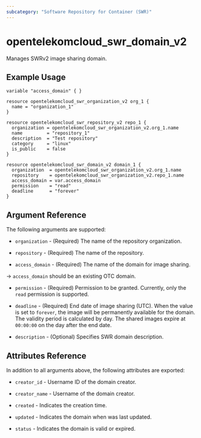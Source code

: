 ```yaml
---
subcategory: "Software Repository for Container (SWR)"
---
```


# opentelekomcloud_swr_domain_v2

Manages SWRv2 image sharing domain.

## Example Usage

```hcl
variable "access_domain" { }

resource opentelekomcloud_swr_organization_v2 org_1 {
  name = "organization_1"
}

resource opentelekomcloud_swr_repository_v2 repo_1 {
  organization = opentelekomcloud_swr_organization_v2.org_1.name
  name         = "repository_1"
  description  = "Test repository"
  category     = "linux"
  is_public    = false
}

resource opentelekomcloud_swr_domain_v2 domain_1 {
  organization  = opentelekomcloud_swr_organization_v2.org_1.name
  repository    = opentelekomcloud_swr_organization_v2.repo_1.name
  access_domain = var.access_domain
  permission    = "read"
  deadline      = "forever"
}
```

## Argument Reference

The following arguments are supported:

* `organization` - (Required) The name of the repository organization.

* `repository` - (Required) The name of the repository.

* `access_domain` - (Required) The name of the domain for image sharing.

-> `access_domain` should be an existing OTC domain.

* `permission` - (Required) Permission to be granted. Currently, only the `read` permission is supported.

* `deadline` - (Required) End date of image sharing (UTC). When the value is set to `forever`,
  the image will be permanently available for the domain. The validity period is calculated by day.
  The shared images expire at `00:00:00` on the day after the end date.

* `description` - (Optional) Specifies SWR domain description.

## Attributes Reference

In addition to all arguments above, the following attributes are exported:

* `creator_id` - Username ID of the domain creator.

* `creator_name` - Username of the domain creator.

* `created` - Indicates the creation time.

* `updated` - Indicates the domain when was last updated.

* `status` - Indicates the domain is valid or expired.
